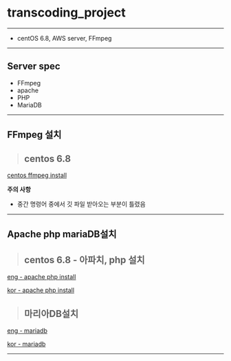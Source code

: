 # transcoding_project
----
* centOS 6.8, AWS server, FFmpeg
----

## Server spec
* FFmpeg
* apache
* PHP
* MariaDB

---
## FFmpeg 설치

> ## centos 6.8

[centos ffmpeg install](https://trac.ffmpeg.org/wiki/CompilationGuide/Centos)

__주의 사항__

* 중간 명령어 중에서 깃 파일 받아오는 부분이 틀렸음

---
## Apache php mariaDB설치

> ## centos 6.8 - 아파치, php 설치

[eng - apache php install](https://support.rackspace.com/how-to/centos-6-apache-and-php-install/)

[kor - apache php install](http://jguru-study.tistory.com/29)

> ## 마리아DB설치

[eng - mariadb](https://www.vultr.com/docs/install-mariadb-10-0-on-centos-6)

[kor - mariadb](http://www.happyjung.com/lecture/2218)

---
